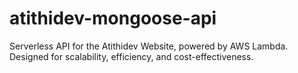 # atithidev-mongoose-api
Serverless API for the Atithidev Website, powered by AWS Lambda. Designed for scalability, efficiency, and cost-effectiveness.
